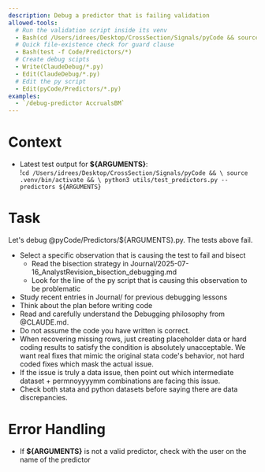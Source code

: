 ```yaml
---
description: Debug a predictor that is failing validation
allowed-tools: 
  # Run the validation script inside its venv
  - Bash(cd /Users/idrees/Desktop/CrossSection/Signals/pyCode && source .venv/bin/activate && python3 utils/test_predictors.py --predictors *)
  # Quick file‑existence check for guard clause
  - Bash(test -f Code/Predictors/*)
  # Create debug scipts
  - Write(ClaudeDebug/*.py)
  - Edit(ClaudeDebug/*.py)
  # Edit the py script
  - Edit(pyCode/Predictors/*.py)
examples: 
  - `/debug-predictor AccrualsBM`
---
```


# Context  

- Latest test output for **${ARGUMENTS}**:  
  !`cd /Users/idrees/Desktop/CrossSection/Signals/pyCode && \
    source .venv/bin/activate && \
    python3 utils/test_predictors.py --predictors ${ARGUMENTS}`

# Task  
Let's debug @pyCode/Predictors/${ARGUMENTS}.py. The tests above fail.  
- Select a specific observation that is causing the test to fail and bisect
    - Read the bisection strategy in Journal/2025-07-16_AnalystRevision_bisection_debugging.md
    - Look for the line of the py script that is causing this observation to be problematic
- Study recent entries in Journal/ for previous debugging lessons
- Think about the plan before writing code
- Read and carefully understand the Debugging philosophy from @CLAUDE.md. 
- Do not assume the code you have written is correct. 
- When recovering missing rows, just creating placeholder data or hard coding results to satisfy the condition is absolutely unacceptable. We want real fixes that mimic the original stata code's behavior, not hard coded fixes which mask the actual issue. 
- If the issue is truly a data issue, then point out which intermediate dataset + permnoyyyymm combinations are facing this issue. 
- Check both stata and python datasets before saying there are data discrepancies.

# Error Handling
- If **${ARGUMENTS}** is not a valid predictor, check with the user on the name of the predictor